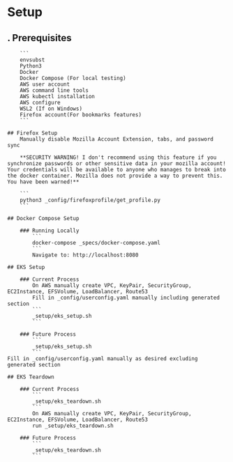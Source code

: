 # Setup

## . Prerequisites
        ```
        envsubst
        Python3
        Docker
        Docker Compose (For local testing)
        AWS user account
        AWS command line tools
        AWS kubectl installation
        AWS configure
        WSL2 (If on Windows)
        Firefox account(For bookmarks features)
        ```

    ## Firefox Setup
        Manually disable Mozilla Account Extension, tabs, and password sync

        **SECURITY WARNING! I don't recommend using this feature if you synchronize passwords or other sensitive data in your mozilla account! Your credentials will be available to anyone who manages to break into the docker container. Mozilla does not provide a way to prevent this. You have been warned!**

        ```
        python3 _config/firefoxprofile/get_profile.py
        ```

    ## Docker Compose Setup

        ### Running Locally
            ```
            docker-compose _specs/docker-compose.yaml
            ```
            Navigate to: http://localhost:8080

    ## EKS Setup

        ### Current Process
            On AWS manually create VPC, KeyPair, SecurityGroup, EC2Instance, EFSVolume, LoadBalancer, Route53
            Fill in _config/userconfig.yaml manually including generated section
            ```
            _setup/eks_setup.sh
            ```

        ### Future Process
            ```
            _setup/eks_setup.sh
            ```
    Fill in _config/userconfig.yaml manually as desired excluding generated section

    ## EKS Teardown

        ### Current Process
            ```
            _setup/eks_teardown.sh
            ```
            On AWS manually create VPC, KeyPair, SecurityGroup, EC2Instance, EFSVolume, LoadBalancer, Route53
            run _setup/eks_teardown.sh

        ### Future Process
            ```
            _setup/eks_teardown.sh
            ```



